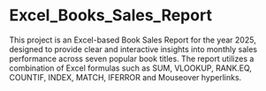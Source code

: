 # Excel_Books_Sales_Report
This project is an Excel-based Book Sales Report for the year 2025, designed to provide clear and interactive insights into monthly sales performance across seven popular book titles. The report utilizes a combination of Excel formulas such as SUM, VLOOKUP, RANK.EQ, COUNTIF, INDEX, MATCH, IFERROR and Mouseover hyperlinks. 
